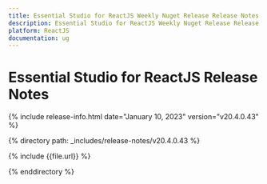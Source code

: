 ```yaml
---
title: Essential Studio for ReactJS Weekly Nuget Release Release Notes  
description: Essential Studio for ReactJS Weekly Nuget Release Release Notes  
platform: ReactJS
documentation: ug
---
```


# Essential Studio for ReactJS  Release Notes  

{% include release-info.html date="January 10, 2023"  version="v20.4.0.43" %} 

{% directory path: _includes/release-notes/v20.4.0.43 %}

{% include {{file.url}} %}

{% enddirectory %}